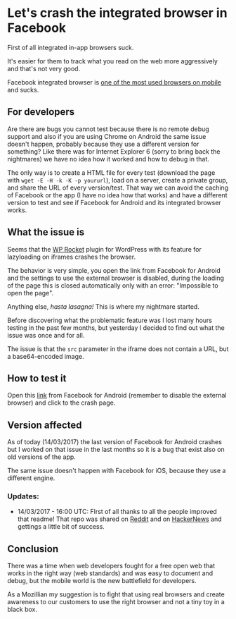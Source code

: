 # Let's crash the integrated browser in Facebook

First of all integrated in-app browsers suck. 

It's easier for them to track what you read on the web more aggressively and that's not very good.  

Facebook integrated browser is [one of the most used browsers on mobile](https://twitter.com/auchenberg/status/834894652775923712?s=09) and sucks.

## For developers

Are there are bugs you cannot test because there is no remote debug support and also if you are using Chrome on Android the same issue doesn't happen, probably because they use a different version for something? Like there was for Internet Explorer 6 (sorry to bring back the nightmares) we have no idea how it worked and how to debug in that.  

The only way is to create a HTML file for every test (download the page with `wget -E -H -k -K -p yoururl`), load on a server, create a private group, and share the URL of every version/test. That way we can avoid the caching of Facebook or the app (I have no idea how that works) and have a different version to test and see if Facebook for Android and its integrated browser works.

## What the issue is

Seems that the [WP Rocket](https://wp-rocket.me/) plugin for WordPress with its feature for lazyloading on iframes crashes the browser.  

The behavior is very simple, you open the link from Facebook for Android and the settings to use the external browser is disabled, during the loading of the page this is closed automatically only with an error: "Impossible to open the page".

Anything else, *hasta lasagna!* This is where my nightmare started.  

Before discovering what the problematic feature was I lost many hours testing in the past few months, but yesterday I decided to find out what the issue was once and for all.

The issue is that the `src` parameter in the iframe does not contain a URL, but a base64-encoded image.

## How to test it

Open this [link](https://www.facebook.com/Mte90/posts/10212614660344107) from Facebook for Android (remember to disable the external browser) and click to the crash page.

## Version affected

As of today (14/03/2017) the last version of Facebook for Android crashes but I worked on that issue in the last months so it is a bug that exist also on old versions of the app.  

The same issue doesn't happen with Facebook for iOS, because they use a different engine.

### Updates:

* 14/03/2017 - 16:00 UTC: FIrst of all thanks to all the people improved that readme! That repo was shared on [Reddit](https://www.reddit.com/r/webdev/comments/5zbb2d/lets_crash_the_integrated_browser_in_facebook_for/) and on [HackerNews](https://news.ycombinator.com/item?id=13867227) and gettings a little bit of success.

## Conclusion

There was a time when web developers fought for a free open web that works in the right way (web standards) and was easy to document and debug, but the mobile world is the new battlefield for developers.  

As a Mozillian my suggestion is to fight that using real browsers and create awareness to our customers to use the right browser and not a tiny toy in a black box.
